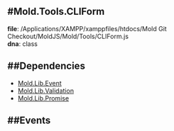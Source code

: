 
#Mold.Tools.CLIForm
---------------------------------------

__file__: /Applications/XAMPP/xamppfiles/htdocs/Mold Git Checkout/MoldJS/Mold/Tools/CLIForm.js  
__dna__: class  


	






##Dependencies
--------------

* [Mold.Lib.Event](../../Mold/Lib/Event.md) 
* [Mold.Lib.Validation](../../Mold/Lib/Validation.md) 
* [Mold.Lib.Promise](../../Mold/Lib/Promise.md) 


##Events
--------------






 

 


 



		
